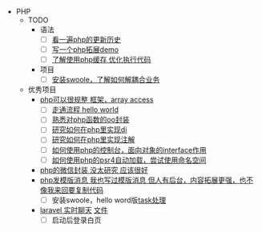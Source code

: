 
* PHP
    * TODO
      * 语法
      	  - [ ] [看一遍php的更新历史](https://secure.php.net/manual/en/migration5.php)
      	  - [ ] [写一个php拓展demo](https://www.cnblogs.com/boystar/p/6904795.html)
      	  - [ ] [了解使用php缓存 优化执行代码](http://php.net/manual/zh/book.opcache.php)
      * 项目
      	  - [ ] [安装swoole，了解如何解耦合业务](https://github.com/imRainChen/Mega-WeChat)
  * 优秀项目
    * [php可以很规整 框架，array access](https://github.com/wenbinye/kuiper-framework)
      - [ ] [走通流程 hello world](https://github.com/wenbinye/kuiper-framework/blob/master/docs/index.rst)
      - [ ] [熟悉对php函数的oo封装](https://github.com/wenbinye/kuiper-framework/tree/master/components/helper/src)
      - [ ] [研究如何在php里实现di](https://github.com/wenbinye/kuiper-framework/tree/master/components/di/src)
      - [ ] [研究如何在php里实现注解](https://github.com/wenbinye/kuiper-framework/tree/master/components/annotations/src)
      - [ ] [如何使用php的控制台，面向对象的interface作用](https://github.com/wenbinye/kuiper-framework/tree/master/components/console/src)
      - [ ] [如何使用php的psr4自动加载，尝试使用命名空间](https://www.php-fig.org/psr/psr-4/)
    * [php的微信封装 没太研究 应该很好](https://github.com/overtrue/wechat)
    * [php发模版消息 我也写过模版消息 但人有后台，内容拓展更强，也不像我来回要复制代码](https://github.com/imRainChen/Mega-WeChat)
   		- [ ] 安装swoole，hello word版[task处理](https://wiki.swoole.com/wiki/page/p-worker.html)
	* [laravel 实时聊天](https://github.com/summerblue/laravel-package-top-100) [文件](/Users/cxm/Desktop/workspace/php-lab/learn-laravel/laravel-realtime-chat)
		- [ ] 启动后登录白页
